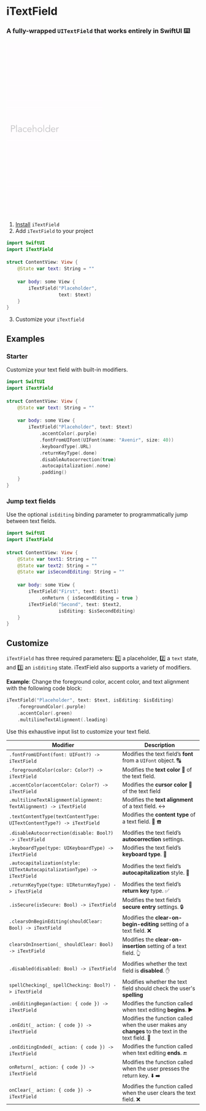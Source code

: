 # iTextField

### A fully-wrapped `UITextField` that works entirely in SwiftUI ⌨️

<img src="Demo/iTextFieldDemo1Light.gif" alt="drawing" width="250"/>

1. [Install](https://github.com/benjaminsage/iTextField/blob/master/INSTALL.md) `iTextField`
2. Add `iTextField` to your project
```swift
import SwiftUI
import iTextField

struct ContentView: View {
    @State var text: String = ""

    var body: some View {
        iTextField("Placeholder",
                   text: $text)
    }
}
```
3. Customize your `iTextfield`


## Examples
### Starter
Customize your text field with built-in modifiers.
```swift
import SwiftUI
import iTextField

struct ContentView: View {
    @State var text: String = ""

    var body: some View {
        iTextField("Placeholder", text: $text)
            .accentColor(.purple)
            .fontFromUIFont(UIFont(name: "Avenir", size: 40))
            .keyboardType(.URL)
            .returnKeyType(.done)
            .disableAutocorrection(true)
            .autocapitalization(.none)
            .padding()
    }
}
```

### Jump text fields
Use the optional `isEditing` binding parameter to programmatically jump between text fields.
```swift
import SwiftUI
import iTextField

struct ContentView: View {
    @State var text1: String = ""
    @State var text2: String = ""
    @State var isSecondEditing: String = ""

    var body: some View {
        iTextField("First", text: $text1)
            .onReturn { isSecondEditing = true }
        iTextField("Second", text: $text2,
                   isEditing: $isSecondEditing)
    }
}
```


## Customize
`iTextField` has three required parameters: 1️⃣ a placeholder, 2️⃣ a `text` state, and 3️⃣ an `isEditing` state. iTextField also supports a variety of modifiers.

**Example**: Change the foreground color, accent color, and text alignment with the following code block:
```swift
iTextField("Placeholder", text: $text, isEditing: $isEditing)
    .foregroundColor(.purple)
    .accentColor(.green)
    .multilineTextAlignment(.leading)
```

Use this exhaustive input list to customize your text field.

Modifier | Description
--- | ---
`.fontFromUIFont(font: UIFont?) -> iTextField` | Modifies the text field’s **font** from a `UIFont` object. 🔠
`.foregroundColor(color: Color?) -> iTextField` | Modifies the **text color** 🎨 of the text field.
`.accentColor(accentColor: Color?) -> iTextField` | Modifies the **cursor color** 🌈 of the text field
`.multilineTextAlignment(alignment: TextAlignment) -> iTextField` | Modifies the **text alignment** of a text field. ↔️
`.textContentType(textContentType: UITextContentType?) -> iTextField` | Modifies the **content type** of a text field. 📧 ☎️
`.disableAutocorrection(disable: Bool?) -> iTextField` | Modifies the text field’s **autocorrection** settings.
`.keyboardType(type: UIKeyboardType) -> iTextField` | Modifies the text field’s **keyboard type**. 📩
`.autocapitalization(style: UITextAutocapitalizationType) -> iTextField` | Modifies the text field’s **autocapitalization** style. 🔡
`.returnKeyType(type: UIReturnKeyType) -> iTextField` | Modifies the text field’s **return key** type. ✅
`.isSecure(isSecure: Bool) -> iTextField` | Modifies the text field’s **secure entry** settings. 🔒
`.clearsOnBeginEditing(shouldClear: Bool) -> iTextField` | Modifies the **clear-on-begin-editing** setting of a text field. ❌
`clearsOnInsertion(_ shouldClear: Bool) -> iTextField` | Modifies the **clear-on-insertion** setting of a text field. 👆
`.disabled(disabled: Bool) -> iTextField` | Modifies whether the text field is **disabled**. ✋
`spellChecking(_ spellChecking: Bool?) -> iTextField` | Modifies whether the text field should check the user's **spelling**
`.onEditingBegan(action: { code }) -> iTextField` | Modifies the function called when text editing **begins**. ▶️
`.onEdit(_ action: { code }) -> iTextField` | Modifies the function called when the user makes any **changes** to the text in the text field. 💬
`.onEditingEnded(_ action: { code }) -> iTextField` | Modifies the function called when text editing **ends**. 🔚
`onReturn(_ action: { code }) -> iTextField` | Modifies the function called when the user presses the return key. ⬇️ ➡️
`onClear(_ action: { code }) -> iTextField` | Modifies the function called when the user clears the text field. ❌